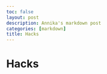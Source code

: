 ```yaml
---
toc: false
layout: post
description: Annika's markdown post
categories: [markdown]
title: Hacks
---
```

# Hacks

